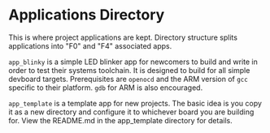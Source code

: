 # Applications Directory

This is where project applications are kept.
Directory structure splits applications into "F0" and "F4" associated apps.

`app_blinky` is a simple LED blinker app for newcomers to build and write in order to test their systems toolchain.
It is designed to build for all simple devboard targets.
Prerequisites are `openocd` and the ARM version of `gcc` specific to their platform. `gdb` for ARM is also encouraged.

`app_template` is a template app for new projects.
The basic idea is you copy it as a new directory and configure it to whichever board you are building for.
View the README.md in the app_template directory for details.
